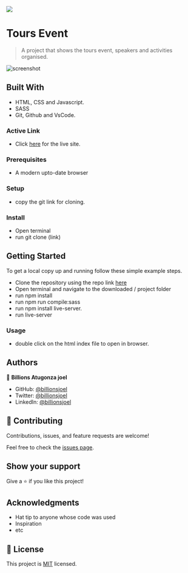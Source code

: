 ![](https://img.shields.io/badge/Microverse-blueviolet)

# Tours Event

> A project that shows the tours event, speakers and activities organised.

![screenshot](./images/validate-screenshot.png)

## Built With

- HTML, CSS and Javascript.
- SASS
- Git, Github and VsCode.

### Active Link
 - Click [here](https://billionsjoel.github.io/) for the live site.

### Prerequisites
- A modern upto-date browser

### Setup
 - copy the git link for cloning.

### Install
 - Open terminal
 - run git clone (link)

## Getting Started

To get a local copy up and running follow these simple example steps.
  - Clone the repository using the repo link [here](git+https://github.com/billionsjoel/tour-event-app.git)
  - Open terminal and navigate to the downloaded / project folder
  - run npm install
  - run npm run compile:sass
  - run npm install live-server.
  - run live-server

### Usage
- double click on the html index file to open in browser.

## Authors

👤 **Billions Atugonza joel**

- GitHub: [@billionsjoel](https://github.com/billionsjoel)
- Twitter: [@billionsjoel](https://twitter.com/BillionsJoel)
- LinkedIn: [@billionsjoel](https://www.linkedin.com/in/billionsjoel/)


## 🤝 Contributing

Contributions, issues, and feature requests are welcome!

Feel free to check the [issues page](https://github.com/billionsjoel/tour-event-app/issues).

## Show your support

Give a ⭐️ if you like this project!

## Acknowledgments

- Hat tip to anyone whose code was used
- Inspiration
- etc

## 📝 License

This project is [MIT](./MIT.md) licensed.

